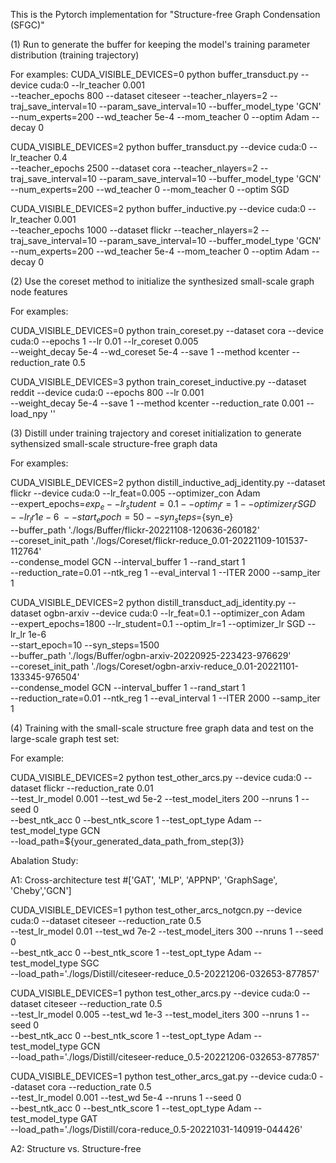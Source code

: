 
This is the Pytorch implementation for "Structure-free Graph Condensation (SFGC)"


(1) Run to generate the buffer for keeping the model's training parameter distribution (training trajectory)

For examples:
CUDA_VISIBLE_DEVICES=0 python buffer_transduct.py --device cuda:0 --lr_teacher 0.001 \
--teacher_epochs 800 --dataset citeseer --teacher_nlayers=2 --traj_save_interval=10 --param_save_interval=10 --buffer_model_type 'GCN' \
--num_experts=200 --wd_teacher 5e-4 --mom_teacher 0 --optim Adam --decay 0

CUDA_VISIBLE_DEVICES=2 python buffer_transduct.py --device cuda:0 --lr_teacher 0.4 \
--teacher_epochs 2500 --dataset cora --teacher_nlayers=2 --traj_save_interval=10 --param_save_interval=10 --buffer_model_type 'GCN' \
--num_experts=200 --wd_teacher 0 --mom_teacher 0 --optim SGD

CUDA_VISIBLE_DEVICES=2 python buffer_inductive.py --device cuda:0 --lr_teacher 0.001 \
--teacher_epochs 1000 --dataset flickr --teacher_nlayers=2 --traj_save_interval=10 --param_save_interval=10 --buffer_model_type 'GCN' \
--num_experts=200 --wd_teacher 5e-4 --mom_teacher 0 --optim Adam --decay 0


(2) Use the coreset method to initialize the synthesized small-scale graph node features

For examples:

CUDA_VISIBLE_DEVICES=0 python train_coreset.py --dataset cora --device cuda:0 --epochs 1 --lr 0.01 --lr_coreset 0.005 \
--weight_decay 5e-4 --wd_coreset 5e-4 --save 1 --method kcenter --reduction_rate 0.5

CUDA_VISIBLE_DEVICES=3 python train_coreset_inductive.py --dataset reddit --device cuda:0 --epochs 800 --lr 0.001 \
--weight_decay 5e-4  --save 1 --method kcenter --reduction_rate 0.001 --load_npy ''


(3) Distill under training trajectory and coreset initialization to generate sythensized small-scale structure-free graph data

For examples:

CUDA_VISIBLE_DEVICES=2 python distill_inductive_adj_identity.py --dataset flickr --device cuda:0 --lr_feat=0.005 --optimizer_con Adam \
--expert_epochs=${exp_e} --lr_student=0.1 --optim_lr=1 --optimizer_lr SGD --lr_lr 1e-6 \
--start_epoch=50 --syn_steps=${syn_e} \
--buffer_path './logs/Buffer/flickr-20221108-120636-260182' \
--coreset_init_path './logs/Coreset/flickr-reduce_0.01-20221109-101537-112764' \
--condense_model GCN --interval_buffer 1 --rand_start 1 \
--reduction_rate=0.01 --ntk_reg 1 --eval_interval 1 --ITER 2000 --samp_iter 1


CUDA_VISIBLE_DEVICES=2 python distill_transduct_adj_identity.py --dataset ogbn-arxiv --device cuda:0 --lr_feat=0.1 --optimizer_con Adam \
--expert_epochs=1800 --lr_student=0.1 --optim_lr=1 --optimizer_lr SGD --lr_lr 1e-6 \
--start_epoch=10 --syn_steps=1500 \
--buffer_path './logs/Buffer/ogbn-arxiv-20220925-223423-976629' \
--coreset_init_path './logs/Coreset/ogbn-arxiv-reduce_0.01-20221101-133345-976504' \
--condense_model GCN --interval_buffer 1 --rand_start 1 \
--reduction_rate=0.01 --ntk_reg 1 --eval_interval 1 --ITER 2000 --samp_iter 1

(4) Training with the small-scale structure free graph data and test on the large-scale graph test set:

For example:

CUDA_VISIBLE_DEVICES=2 python test_other_arcs.py --device cuda:0 --dataset flickr --reduction_rate 0.01 \
--test_lr_model 0.001 --test_wd 5e-2 --test_model_iters 200 --nruns 1 --seed 0 \
--best_ntk_acc 0 --best_ntk_score 1 --test_opt_type Adam --test_model_type GCN \
--load_path=${your_generated_data_path_from_step(3)}

Abalation Study:

A1: Cross-architecture test
#['GAT', 'MLP', 'APPNP', 'GraphSage', 'Cheby','GCN']

CUDA_VISIBLE_DEVICES=1 python test_other_arcs_notgcn.py --device cuda:0 --dataset citeseer --reduction_rate 0.5 \
--test_lr_model 0.01 --test_wd 7e-2 --test_model_iters 300 --nruns 1 --seed 0 \
--best_ntk_acc 0 --best_ntk_score 1 --test_opt_type Adam --test_model_type SGC \
--load_path='./logs/Distill/citeseer-reduce_0.5-20221206-032653-877857'

CUDA_VISIBLE_DEVICES=1 python test_other_arcs.py --device cuda:0 --dataset citeseer --reduction_rate 0.5 \
--test_lr_model 0.005 --test_wd 1e-3 --test_model_iters 300 --nruns 1 --seed 0 \
--best_ntk_acc 0 --best_ntk_score 1 --test_opt_type Adam --test_model_type GCN \
--load_path='./logs/Distill/citeseer-reduce_0.5-20221206-032653-877857'

CUDA_VISIBLE_DEVICES=1 python test_other_arcs_gat.py --device cuda:0 --dataset cora --reduction_rate 0.5 \
--test_lr_model 0.001 --test_wd 5e-4 --nruns 1 --seed 0 \
--best_ntk_acc 0 --best_ntk_score 1 --test_opt_type Adam --test_model_type GAT \
--load_path='./logs/Distill/cora-reduce_0.5-20221031-140919-044426'


A2: Structure vs. Structure-free


